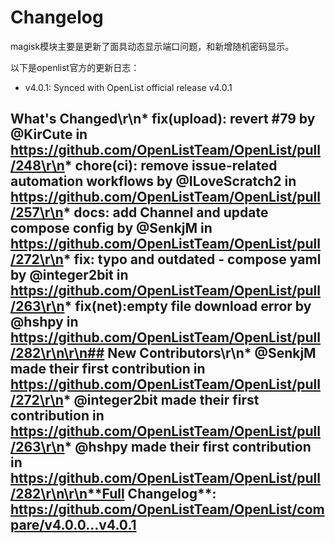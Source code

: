 # Changelog
magisk模块主要是更新了面具动态显示端口问题，和新增随机密码显示。

以下是openlist官方的更新日志：
- v4.0.1: Synced with OpenList official release v4.0.1
## What's Changed\r\n* fix(upload): revert #79 by @KirCute in https://github.com/OpenListTeam/OpenList/pull/248\r\n* chore(ci): remove issue-related automation workflows by @ILoveScratch2 in https://github.com/OpenListTeam/OpenList/pull/257\r\n* docs: add Channel and update compose config by @SenkjM in https://github.com/OpenListTeam/OpenList/pull/272\r\n* fix: typo and outdated - compose yaml by @integer2bit in https://github.com/OpenListTeam/OpenList/pull/263\r\n* fix(net):empty file download error by @hshpy in https://github.com/OpenListTeam/OpenList/pull/282\r\n\r\n## New Contributors\r\n* @SenkjM made their first contribution in https://github.com/OpenListTeam/OpenList/pull/272\r\n* @integer2bit made their first contribution in https://github.com/OpenListTeam/OpenList/pull/263\r\n* @hshpy made their first contribution in https://github.com/OpenListTeam/OpenList/pull/282\r\n\r\n**Full Changelog**: https://github.com/OpenListTeam/OpenList/compare/v4.0.0...v4.0.1
